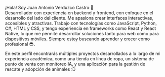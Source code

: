 ¡Hola! Soy Juan Antonio Verduzco Castro 🤖  
Desarrollador con experiencia en backend y frontend, con enfoque en el desarrollo del lado del cliente. Me apasiona crear interfaces interactivas, accesibles y atractivas. Trabajo con tecnologías como JavaScript, Python, C#, HTML y CSS, y tengo experiencia en frameworks como React y React Native, lo que me permite desarrollar soluciones tanto para web como para dispositivos móviles. Siempre estoy buscando aprender y crecer como profesional 😎.

En este perfil encontrarás múltiples proyectos desarrollados a lo largo de mi experiencia académica, como una tienda en línea de ropa, un sistema de punto de venta con monitoreo IA, y una aplicación para la gestión de rescate y adopción de animales :D


